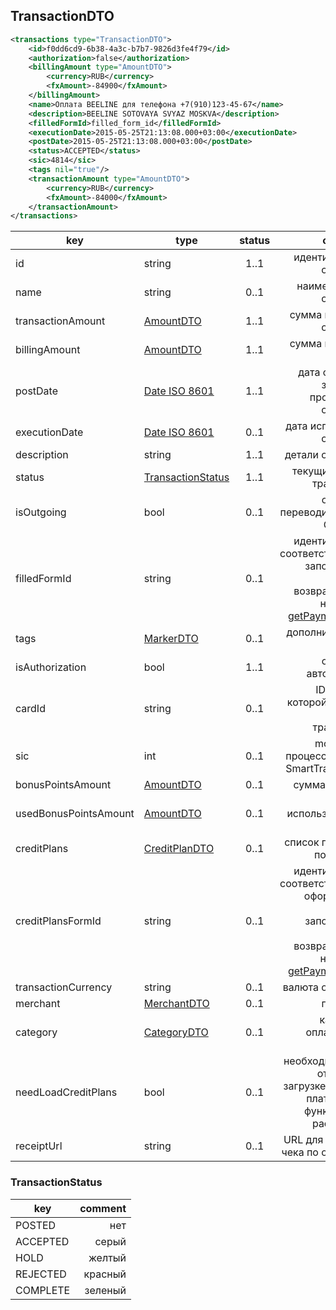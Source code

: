 ﻿## TransactionDTO

```xml
<transactions type="TransactionDTO">
    <id>f0dd6cd9-6b38-4a3c-b7b7-9826d3fe4f79</id>
    <authorization>false</authorization>
    <billingAmount type="AmountDTO">
        <currency>RUB</currency>
        <fxAmount>-84900</fxAmount>
    </billingAmount>
    <name>Оплата BEELINE для телефона +7(910)123-45-67</name>
    <description>BEELINE SOTOVAYA SVYAZ MOSKVA</description>
    <filledFormId>filled_form_id</filledFormId>
    <executionDate>2015-05-25T21:13:08.000+03:00</executionDate>
    <postDate>2015-05-25T21:13:08.000+03:00</postDate>
    <status>ACCEPTED</status>
    <sic>4814</sic>
    <tags nil="true"/>
    <transactionAmount type="AmountDTO">
        <currency>RUB</currency>
        <fxAmount>-84000</fxAmount>
    </transactionAmount>
</transactions>
```

key | type | status | comment
--- | ---- | :----: | ---:
id | string | 1..1 | идентификатор операции
name | string | 0..1 | наименование операции
transactionAmount | [AmountDTO](#amountdto) | 1..1 | сумма в валюте операции
billingAmount | [AmountDTO](#amountdto) | 1..1 | сумма в валюте счета
postDate | [Date ISO 8601](https://ru.wikipedia.org/wiki/ISO_8601) | 1..1 | дата создания заявки на проведение операции
executionDate | [Date ISO 8601](https://ru.wikipedia.org/wiki/ISO_8601) | 0..1 | дата исполнения операции
description | string | 1..1 | детали операции
status | [TransactionStatus](#transactionstatus) | 1..1 | текущий статус транзакции
isOutgoing | bool | 0..1 | операция переводит деньги СО счета
filledFormId | string | 0..1 | идентификатор соответствующей заполненной формы возвращаемый на запрос [getPaymentForm](#getpaymentform)
tags | [MarkerDTO](#markerdto) | 0..1 | дополнительные поля
isAuthorization | bool | 1..1 | операция авторизации
cardId | string | 0..1 | ID карты, с которой связана данная транзакция
sic | int | 0..1 | mcc код из процессинга для SmartTransaction
bonusPointsAmount | [AmountDTO](#amountdto) | 0..1 | сумма бонусов
usedBonusPointsAmount | [AmountDTO](#amountdto) | 0..1 | сумма использованных бонусов
creditPlans | [CreditPlanDTO](#creditplandto) | 0..1 | список платежей по кредиту
creditPlansFormId | string | 0..1 | идентификатор соответствующей оформлению кредита заполненной формы возвращаемый на запрос [getPaymentForm](#getpaymentform)
transactionCurrency | string | 0..1 | валюта операции
merchant | [MerchantDTO](#merchantdto) | 0..1 | продавец
category | [CategoryDTO](#categorydto) | 0..1 | категория оплаченного товара
needLoadCreditPlans | bool | 0..1 | необходимость в отдельной загрузке графика платежа(для функционала рассрочки)
receiptUrl | string | 0..1 | URL для загрузки чека по операции

### TransactionStatus

key | comment
--- | ---:
POSTED | нет
ACCEPTED | серый
HOLD | желтый
REJECTED | красный
COMPLETE | зеленый
